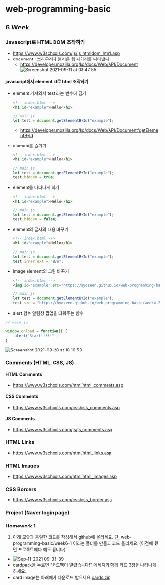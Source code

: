 # web-programming-basic

## 6 Week

### Javascript로 HTML DOM 조작하기
- https://www.w3schools.com/js/js_htmldom_html.asp
- document
  : 브라우저가 불러온 웹 페이지를 나타낸다
  - https://developer.mozilla.org/ko/docs/Web/API/Document
  ![Screenshot 2021-09-11 at 08 47 55](https://user-images.githubusercontent.com/86503646/132928382-fece322f-15c5-4f7c-9ddb-8327eaaaca1f.png)


#### javascript에서 element id로 html 조작하기 
- element 가져와서 test 라는 변수에 담기
  ```html
  <!-- index.html -->
  <h1 id="example">Hello</h1>
  ```
  
  ```js
  // main.js
  let test = document.getElementById("example");
  ```
  - https://developer.mozilla.org/ko/docs/Web/API/Document/getElementById
  
- element를 숨기기
  ```html
  <!-- index.html -->
  <h1 id="example">Hello</h1>
  ```
  
  ```js
  // main.js
  let test = document.getElementById("example");
  test.hidden = true;
  ```
  
- element를 나타나게 하기

  ```html
  <!-- index.html -->
  <h1 id="example">Hello</h1>
  ```
  
  ```js
  // main.js
  let test = document.getElementById("example");
  test.hidden = false;
  ```
  
- element의 글자의 내용 바꾸기

  ```html
  <!-- index.html -->
  <h1 id="example">Hello</h1>
  ```
  
  ```js
  // main.js
  let test = document.getElementById("example");
  test.innerText = "Bye";
  ```
  
- image element의 그림 바꾸기

  ```html
  <!-- index.html -->
  <img id="example" src="https://hyozeen.github.io/web-programming-basic/week4-2/images/cardpack.png">
  ```
  
  ```js
  // main.js
  let test = document.getElementById("example");
  test.src = "https://hyozeen.github.io/web-programming-basic/week4-2/images/card/card0.png";
  ```

- alert 함수
알림창 팝업을 띄워주는 함수

```js
// main.js

window.onload = function() {
    alert("Start!!!!!");
}
```

![Screenshot 2021-08-28 at 18 16 53](https://user-images.githubusercontent.com/86503646/131212999-23127bbb-1b81-4443-8228-25d3c1f4346d.png)

### Comments (HTML, CSS, JS)
#### HTML Comments
- https://www.w3schools.com/html/html_comments.asp
#### CSS Comments
- https://www.w3schools.com/css/css_comments.asp
#### JS Comments
- https://www.w3schools.com/js/js_comments.asp

### HTML Links
- https://www.w3schools.com/html/html_links.asp

### HTML Images
- https://www.w3schools.com/html/html_images.asp

### CSS Borders
- https://www.w3schools.com/css/css_border.asp


### Project (Naver login page)

### Homework 1
1) 아래 모양과 동일한 코드를 작성해서 github에 올리세요. 단, web-programming-basic/week6-1 이라는 폴더를 만들고 코드 올리세요. (이전에 했던 프로젝트에다 해도 됩니다)
- ![Sep-11-2021 09-33-39](https://user-images.githubusercontent.com/86503646/132930253-81d5e37c-c13b-4aa1-a33b-7b3a47c469bd.gif)
- cardpack을 누르면 "카드팩이 열렸습니다!" 메세지와 함께 카드 3장을 나타나게 하세요.
- card image는 아래에서 다운로드 받으세요
[cards.zip](https://github.com/hyozeen/web-programming-basic/files/7146942/cards.zip)

